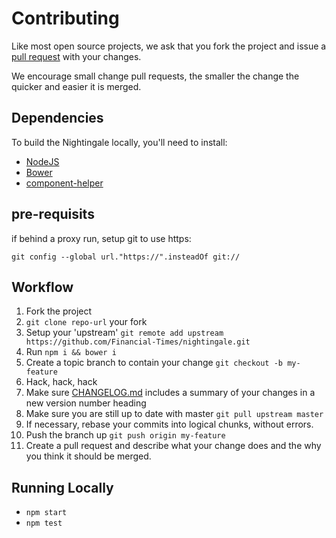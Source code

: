 # Contributing

Like most open source projects, we ask that you fork the project and issue a [pull request](/pull-requests) with your changes.

We encourage small change pull requests, the smaller the change the quicker and easier it is merged.

## Dependencies

To build the Nightingale locally, you'll need to install:
 * [NodeJS](http://nodejs.org/)
 * [Bower](http://bower.io/)
 * [component-helper](https://github.com/skyglobal/component-helper)

## pre-requisits

if behind a proxy run, setup git to use https:

 `git config --global url."https://".insteadOf git://`

## Workflow

1. Fork the project
2. `git clone repo-url` your fork
3. Setup your 'upstream'
`git remote add upstream https://github.com/Financial-Times/nightingale.git`
4. Run `npm i && bower i`
5. Create a topic branch to contain your change
`git checkout -b my-feature`
6. Hack, hack, hack
7. Make sure [CHANGELOG.md](./CHANGELOG.md) includes a summary of your changes in a new version number heading
8. Make sure you are still up to date with master
`git pull upstream master`
9. If necessary, rebase your commits into logical chunks, without errors.
10. Push the branch up
`git push origin my-feature`
11. Create a pull request and describe what your change does and the why you think it should be merged.

## Running Locally

 * `npm start`
 * `npm test`

